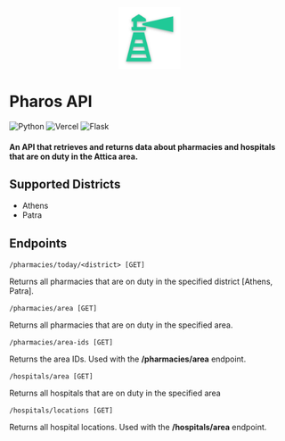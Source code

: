 <p align="center">
  <img src="static/logo.png" width="110">
</p>

# Pharos API
![Python](https://img.shields.io/badge/python-3670A0?style=for-the-badge&logo=python&logoColor=ffdd54)
![Vercel](https://img.shields.io/badge/Vercel-000000?style=for-the-badge&logo=vercel&logoColor=white)
![Flask](https://img.shields.io/badge/Flask-000000?style=for-the-badge&logo=flask&logoColor=white)

#### An API that retrieves and returns data about pharmacies and hospitals that are on duty in the Attica area.

## Supported Districts
- Athens
- Patra

## Endpoints

```text
/pharmacies/today/<district> [GET]
```
Returns all pharmacies that are on duty in the specified district [Athens, Patra].

```text
/pharmacies/area [GET]
```
Returns all pharmacies that are on duty in the specified area.

```text
/pharmacies/area-ids [GET]
```
Returns the area IDs. Used with the **/pharmacies/area** endpoint.

```text
/hospitals/area [GET]
```
Returns all hospitals that are on duty in the specified area

```text
/hospitals/locations [GET]
```
Returns all hospital locations. Used with the **/hospitals/area** endpoint.